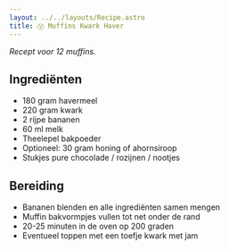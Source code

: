 ```yaml
---
layout: ../../layouts/Recipe.astro
title: Ⓥ Muffins Kwark Haver
---
```

*Recept voor 12 muffins.*

## Ingrediënten

* 180 gram havermeel
* 220 gram kwark
* 2 rijpe bananen
* 60 ml melk
* Theelepel bakpoeder
* Optioneel: 30 gram honing of ahornsiroop
* Stukjes pure chocolade / rozijnen / nootjes

## Bereiding

* Bananen blenden en alle ingrediënten samen mengen
* Muffin bakvormpjes vullen tot net onder de rand
* 20-25 minuten in de oven op 200 graden
* Eventueel toppen met een toefje kwark met jam